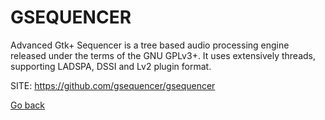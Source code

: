 # GSEQUENCER

 Advanced Gtk+ Sequencer is a tree based audio processing
 engine released under the terms of the GNU GPLv3+. It uses
 extensively threads, supporting LADSPA, DSSI and Lv2 plugin
 format.
 
 SITE: https://github.com/gsequencer/gsequencer

 [Go back](https://portable-linux-apps.github.io/apps.html)
